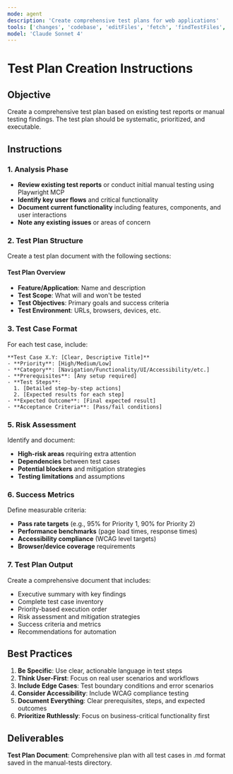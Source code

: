 ```yaml
---
mode: agent
description: 'Create comprehensive test plans for web applications'
tools: ['changes', 'codebase', 'editFiles', 'fetch', 'findTestFiles', 'problems', 'runCommands', 'runTasks', 'runTests', 'search', 'searchResults', 'terminalLastCommand', 'terminalSelection', 'testFailure', 'playwright']
model: 'Claude Sonnet 4'
---
```


# Test Plan Creation Instructions

## Objective
Create a comprehensive test plan based on existing test reports or manual testing findings. The test plan should be systematic, prioritized, and executable.

## Instructions

### 1. Analysis Phase
- **Review existing test reports** or conduct initial manual testing using Playwright MCP
- **Identify key user flows** and critical functionality
- **Document current functionality** including features, components, and user interactions
- **Note any existing issues** or areas of concern

### 2. Test Plan Structure

Create a test plan document with the following sections:

#### Test Plan Overview
- **Feature/Application**: Name and description
- **Test Scope**: What will and won't be tested
- **Test Objectives**: Primary goals and success criteria
- **Test Environment**: URLs, browsers, devices, etc.

### 3. Test Case Format

For each test case, include:
```
**Test Case X.Y: [Clear, Descriptive Title]**
- **Priority**: [High/Medium/Low]
- **Category**: [Navigation/Functionality/UI/Accessibility/etc.]
- **Prerequisites**: [Any setup required]
- **Test Steps**: 
  1. [Detailed step-by-step actions]
  2. [Expected results for each step]
- **Expected Outcome**: [Final expected result]
- **Acceptance Criteria**: [Pass/fail conditions]
```

### 5. Risk Assessment

Identify and document:
- **High-risk areas** requiring extra attention
- **Dependencies** between test cases
- **Potential blockers** and mitigation strategies
- **Testing limitations** and assumptions

### 6. Success Metrics

Define measurable criteria:
- **Pass rate targets** (e.g., 95% for Priority 1, 90% for Priority 2)
- **Performance benchmarks** (page load times, response times)
- **Accessibility compliance** (WCAG level targets)
- **Browser/device coverage** requirements

### 7. Test Plan Output

Create a comprehensive document that includes:
- Executive summary with key findings
- Complete test case inventory
- Priority-based execution order
- Risk assessment and mitigation strategies
- Success criteria and metrics
- Recommendations for automation

## Best Practices

1. **Be Specific**: Use clear, actionable language in test steps
2. **Think User-First**: Focus on real user scenarios and workflows
3. **Include Edge Cases**: Test boundary conditions and error scenarios
4. **Consider Accessibility**: Include WCAG compliance testing
5. **Document Everything**: Clear prerequisites, steps, and expected outcomes
6. **Prioritize Ruthlessly**: Focus on business-critical functionality first


## Deliverables

**Test Plan Document**: Comprehensive plan with all test cases in .md format saved in the manual-tests directory.

